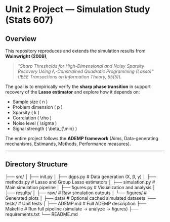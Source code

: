 # Unit 2 Project — Simulation Study (Stats 607)

## Overview
This repository reproduces and extends the simulation results from **Wainwright (2009)**,  
> *"Sharp Thresholds for High-Dimensional and Noisy Sparsity Recovery Using ℓ₁-Constrained Quadratic Programming (Lasso)"*  
(*IEEE Transactions on Information Theory, 55(5)*).

The goal is to empirically verify the **sharp phase transition** in support recovery of the **Lasso estimator** and explore how it depends on:
- Sample size \( n \)
- Problem dimension \( p \)
- Sparsity \( k \)
- Correlation \( \rho \)
- Noise level \( \sigma \)
- Signal strength \( \beta_{\min} \)

The entire project follows the **ADEMP framework** (Aims, Data-generating mechanisms, Estimands, Methods, Performance measures).

---

## Directory Structure
├── src/
│ ├── init.py
│ ├── dgps.py # Data generation (X, β, y)
│ ├── methods.py # Lasso and Group Lasso estimators
│ ├── simulation.py # Main simulation pipeline
│ ├── figures.py # Visualization and analysis
│
├── results/
│ ├── raw/ # Raw simulation outputs
│ └── figures/ # Generated plots
│
├── data/ # Optional cached simulated datasets
├── tests/ # Unit tests
│
├── ADEMP.md # Full ADEMP description
├── Makefile # Run full pipeline (simulate → analyze → figures)
├── requirements.txt
└── README.md